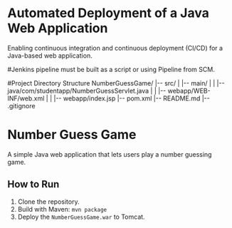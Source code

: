 # Automated Deployment of a Java Web Application
Enabling  continuous  integration  and  continuous  deployment  (CI/CD)  for  a Java-based web application.

#Jenkins pipeline must be built as a script or using Pipeline from SCM.

#Project Directory Structure
NumberGuessGame/
|-- src/
|   |-- main/
|   |   |-- java/com/studentapp/NumberGuessServlet.java
|   |   |-- webapp/WEB-INF/web.xml
|   |   |-- webapp/index.jsp
|-- pom.xml
|-- README.md
|-- .gitignore
# Number Guess Game
A simple Java web application that lets users play a number guessing game.

## How to Run
1. Clone the repository.
2. Build with Maven: `mvn package`
3. Deploy the `NumberGuessGame.war` to Tomcat.

